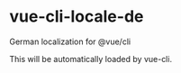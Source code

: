 # vue-cli-locale-de
German localization for @vue/cli

This will be automatically loaded by vue-cli.

